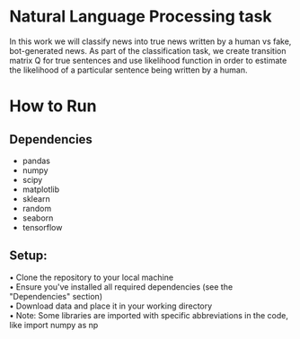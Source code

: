 # Natural Language Processing task
In this work we will classify news into true news written by a human vs fake, bot-generated news. As part of the classification task, we create transition matrix Q for true sentences and use likelihood function in order to estimate the likelihood of a particular sentence being written by a human.


# How to Run

## Dependencies
- pandas 
- numpy 
- scipy
- matplotlib
- sklearn 
- random
- seaborn 
- tensorflow 

## Setup:

• Clone the repository to your local machine \
• Ensure you've installed all required dependencies (see the "Dependencies" section) \
• Download data and place it in your working directory \
• Note: Some libraries are imported with specific abbreviations in the code, like import numpy as np
